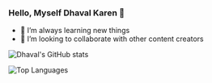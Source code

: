 ### Hello, Myself Dhaval Karen 👋

- 🌱 I’m always learning new things
- 👯 I’m looking to collaborate with other content creators



![Dhaval's GitHub stats](https://github-readme-stats.vercel.app/api?username=dhavalkaren&show_icons=true&theme=tokyonight) 

![Top Languages](https://github-readme-stats.vercel.app/api/top-langs/?username=dhavalkaren&theme=tokyonight&layout=compact)
